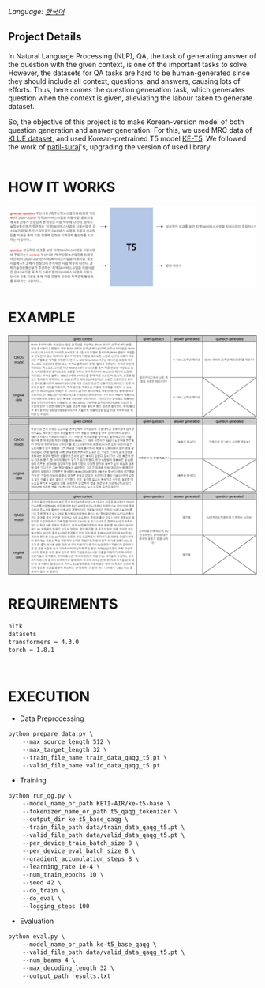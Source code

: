 *Language: [한국어](README.ko.md)*

## Project Details
In Natural Language Processing (NLP), QA, the task of generating answer of the question with the given context, is one of the important tasks to solve. However, the datasets for QA tasks are hard to be human-generated since they should include all context, questions, and answers, causing lots of efforts. Thus, here comes the question generation task, which generates question when the context is given, alleviating the labour taken to generate dataset.<br>

So, the objective of this project is to make Korean-version model of both question generation and answer generation. For this, we used MRC data of [KLUE dataset](https://github.com/KLUE-benchmark/KLUE), and used Korean-pretrained T5 model [KE-T5](https://github.com/AIRC-KETI/ke-t5). We followed the work of [patil-suraj](https://github.com/patil-suraj/question_generation)'s, upgrading the version of used library.<br><br>

# HOW IT WORKS
![model structure](images/model_structure.png)
<br>

# EXAMPLE
![example](images/example.png)
<br>

# REQUIREMENTS
```
nltk
datasets
transformers = 4.3.0
torch = 1.8.1
```
<br>

# EXECUTION
- Data Preprocessing
```
python prepare_data.py \
    --max_source_length 512 \
    --max_target_length 32 \
    --train_file_name train_data_qaqg_t5.pt \
    --valid_file_name valid_data_qaqg_t5.pt
```
- Training
```
python run_qg.py \
    --model_name_or_path KETI-AIR/ke-t5-base \
    --tokenizer_name_or_path t5_qaqg_tokenizer \
    --output_dir ke-t5_base_qaqg \
    --train_file_path data/train_data_qaqg_t5.pt \
    --valid_file_path data/valid_data_qaqg_t5.pt \
    --per_device_train_batch_size 8 \
    --per_device_eval_batch_size 8 \
    --gradient_accumulation_steps 8 \
    --learning_rate 1e-4 \
    --num_train_epochs 10 \
    --seed 42 \
    --do_train \
    --do_eval \
    --logging_steps 100
```
- Evaluation
```
python eval.py \
    --model_name_or_path ke-t5_base_qaqg \
    --valid_file_path data/valid_data_qaqg_t5.pt \
    --num_beams 4 \
    --max_decoding_length 32 \
    --output_path results.txt
```
